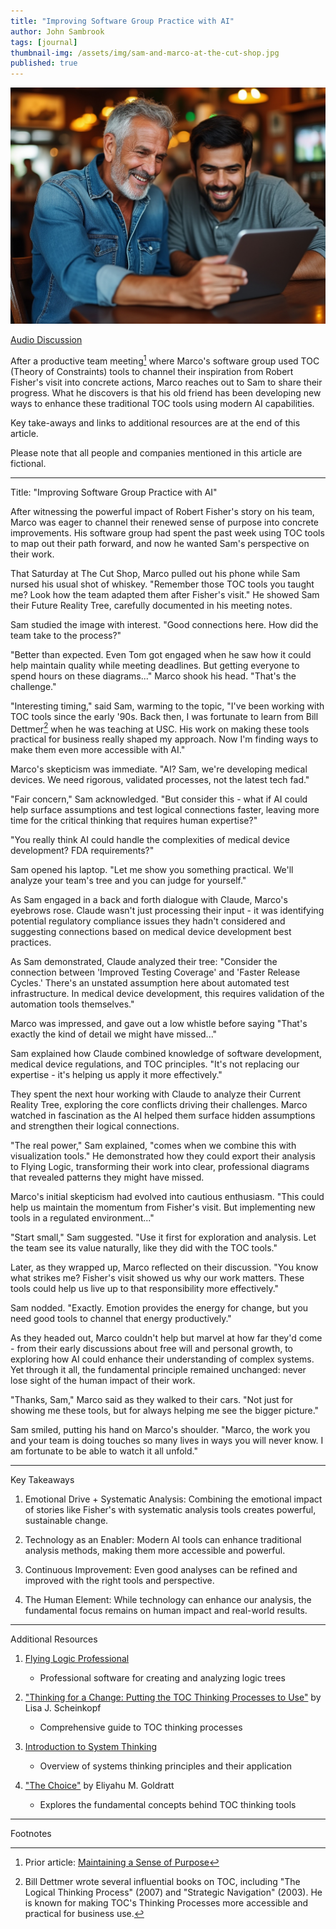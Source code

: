 ```yaml
---
title: "Improving Software Group Practice with AI"
author: John Sambrook
tags: [journal]
thumbnail-img: /assets/img/sam-and-marco-at-the-cut-shop.jpg
published: true
---
```


![Sam and Marco](/assets/img/sam-and-marco-at-the-cut-shop.jpg)

[Audio Discussion](https://common-sense.com/assets/files/sam-marco-ai-tools.mp3)

After a productive team meeting[^1] where Marco's software group used
TOC (Theory of Constraints) tools to channel their inspiration from
Robert Fisher's visit into concrete actions, Marco reaches out to Sam
to share their progress. What he discovers is that his old friend has
been developing new ways to enhance these traditional TOC tools using
modern AI capabilities.

Key take-aways and links to additional resources are at the end of
this article.

Please note that all people and companies mentioned in this article
are fictional.

***

Title: "Improving Software Group Practice with AI"

After witnessing the powerful impact of Robert Fisher's story on his
team, Marco was eager to channel their renewed sense of purpose into
concrete improvements. His software group had spent the past week
using TOC tools to map out their path forward, and now he wanted Sam's
perspective on their work.

That Saturday at The Cut Shop, Marco pulled out his phone while Sam
nursed his usual shot of whiskey. "Remember those TOC tools you taught
me? Look how the team adapted them after Fisher's visit." He showed
Sam their Future Reality Tree, carefully documented in his meeting
notes.

Sam studied the image with interest. "Good connections here. How did
the team take to the process?"

"Better than expected. Even Tom got engaged when he saw how it could
help maintain quality while meeting deadlines. But getting everyone to
spend hours on these diagrams..." Marco shook his head. "That's the
challenge."

"Interesting timing," said Sam, warming to the topic, "I've been
working with TOC tools since the early '90s. Back then, I was
fortunate to learn from Bill Dettmer[^2] when he was teaching at
USC. His work on making these tools practical for business really
shaped my approach. Now I'm finding ways to make them even more
accessible with AI."

Marco's skepticism was immediate. "AI? Sam, we're developing medical
devices. We need rigorous, validated processes, not the latest tech
fad."

"Fair concern," Sam acknowledged. "But consider this - what if AI
could help surface assumptions and test logical connections faster,
leaving more time for the critical thinking that requires human
expertise?"

"You really think AI could handle the complexities of medical device
development? FDA requirements?"

Sam opened his laptop. "Let me show you something practical. We'll
analyze your team's tree and you can judge for yourself."

As Sam engaged in a back and forth dialogue with Claude, Marco's
eyebrows rose. Claude wasn't just processing their input - it was
identifying potential regulatory compliance issues they hadn't
considered and suggesting connections based on medical device
development best practices.

As Sam demonstrated, Claude analyzed their tree: "Consider the
connection between 'Improved Testing Coverage' and 'Faster Release
Cycles.' There's an unstated assumption here about automated test
infrastructure. In medical device development, this requires
validation of the automation tools themselves."

Marco was impressed, and gave out a low whistle before saying "That's
exactly the kind of detail we might have missed..."

Sam explained how Claude combined knowledge of software development,
medical device regulations, and TOC principles. "It's not replacing
our expertise - it's helping us apply it more effectively."

They spent the next hour working with Claude to analyze their Current
Reality Tree, exploring the core conflicts driving their
challenges. Marco watched in fascination as the AI helped them surface
hidden assumptions and strengthen their logical connections.

"The real power," Sam explained, "comes when we combine this with
visualization tools." He demonstrated how they could export their
analysis to Flying Logic, transforming their work into clear,
professional diagrams that revealed patterns they might have missed.

Marco's initial skepticism had evolved into cautious enthusiasm. "This
could help us maintain the momentum from Fisher's visit. But
implementing new tools in a regulated environment..."

"Start small," Sam suggested. "Use it first for exploration and
analysis. Let the team see its value naturally, like they did with the
TOC tools."

Later, as they wrapped up, Marco reflected on their discussion. "You
know what strikes me? Fisher's visit showed us why our work
matters. These tools could help us live up to that responsibility more
effectively."

Sam nodded. "Exactly. Emotion provides the energy for change, but you
need good tools to channel that energy productively."

As they headed out, Marco couldn't help but marvel at how far they'd
come - from their early discussions about free will and personal
growth, to exploring how AI could enhance their understanding of
complex systems. Yet through it all, the fundamental principle
remained unchanged: never lose sight of the human impact of their
work.

"Thanks, Sam," Marco said as they walked to their cars. "Not just for
showing me these tools, but for always helping me see the bigger
picture."

Sam smiled, putting his hand on Marco's shoulder. "Marco, the work you
and your team is doing touches so many lives in ways you will never
know. I am fortunate to be able to watch it all unfold."

***

Key Takeaways

1. Emotional Drive + Systematic Analysis: Combining the emotional
   impact of stories like Fisher's with systematic analysis tools
   creates powerful, sustainable change.

2. Technology as an Enabler: Modern AI tools can enhance traditional
   analysis methods, making them more accessible and powerful.

3. Continuous Improvement: Even good analyses can be refined and
   improved with the right tools and perspective.

4. The Human Element: While technology can enhance our analysis, the
   fundamental focus remains on human impact and real-world results.

***

Additional Resources

1. [Flying Logic Professional](https://flyinglogic.com/)
   - Professional software for creating and analyzing logic trees

2. ["Thinking for a Change: Putting the TOC Thinking Processes to
   Use"](https://www.amazon.com/Thinking-Change-Putting-Processes-Use/dp/1574440632)
   by Lisa J. Scheinkopf
   - Comprehensive guide to TOC thinking processes

3. [Introduction to System Thinking](https://less.works/less/principles/systems-thinking.html)
   - Overview of systems thinking principles and their application

4. ["The Choice"](https://www.amazon.com/Choice-Eliyahu-M-Goldratt/dp/0884271900) by Eliyahu M. Goldratt
   - Explores the fundamental concepts behind TOC thinking tools

***

Footnotes

[^1]: Prior article: [Maintaining a Sense of Purpose](https://common-sense.com/blog/keeping-a-sense-of-purpose)
[^2]: Bill Dettmer wrote several influential books on TOC, including "The Logical Thinking Process" (2007) and "Strategic Navigation" (2003). He is known for making TOC's Thinking Processes more accessible and practical for business use.
